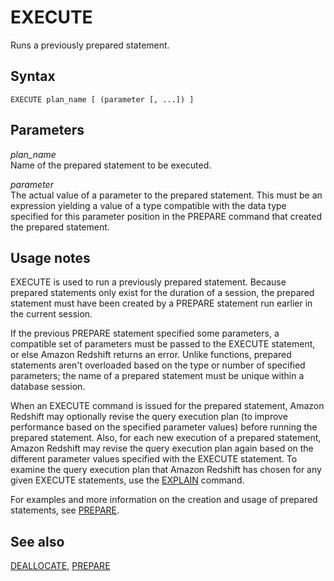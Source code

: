 # EXECUTE<a name="r_EXECUTE"></a>

Runs a previously prepared statement\. 

## Syntax<a name="r_EXECUTE-synopsis"></a>

```
EXECUTE plan_name [ (parameter [, ...]) ]
```

## Parameters<a name="r_EXECUTE-parameters"></a>

 *plan\_name*   
Name of the prepared statement to be executed\. 

 *parameter*   
The actual value of a parameter to the prepared statement\. This must be an expression yielding a value of a type compatible with the data type specified for this parameter position in the PREPARE command that created the prepared statement\. 

## Usage notes<a name="r_EXECUTE_usage_notes"></a>

EXECUTE is used to run a previously prepared statement\. Because prepared statements only exist for the duration of a session, the prepared statement must have been created by a PREPARE statement run earlier in the current session\. 

If the previous PREPARE statement specified some parameters, a compatible set of parameters must be passed to the EXECUTE statement, or else Amazon Redshift returns an error\. Unlike functions, prepared statements aren't overloaded based on the type or number of specified parameters; the name of a prepared statement must be unique within a database session\. 

When an EXECUTE command is issued for the prepared statement, Amazon Redshift may optionally revise the query execution plan \(to improve performance based on the specified parameter values\) before running the prepared statement\. Also, for each new execution of a prepared statement, Amazon Redshift may revise the query execution plan again based on the different parameter values specified with the EXECUTE statement\. To examine the query execution plan that Amazon Redshift has chosen for any given EXECUTE statements, use the [EXPLAIN](r_EXPLAIN.md) command\. 

For examples and more information on the creation and usage of prepared statements, see [PREPARE](r_PREPARE.md)\. 

## See also<a name="r_EXECUTE-see-also"></a>

 [DEALLOCATE](r_DEALLOCATE.md), [PREPARE](r_PREPARE.md) 